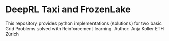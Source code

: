 # DeepRL Taxi and FrozenLake
This repository provides python implementations (solutions) for two basic Grid Problems solved with Reinforcement learning. 
Author: Anja Koller ETH Zürich

